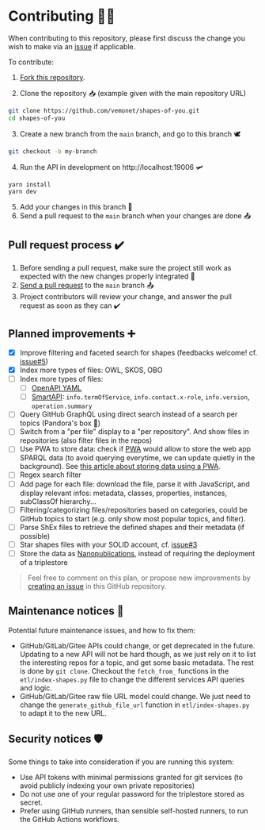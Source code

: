 # Contributing 👩‍💻

When contributing to this repository, please first discuss the change you wish to make via an [issue](https://github.com/vemonet/shapes-of-you/issues) if applicable.

To contribute:

1. [Fork this repository](https://github.com/vemonet/shapes-of-you/fork).

2. Clone the repository 📥 (example given with the main repository URL)

```bash
git clone https://github.com/vemonet/shapes-of-you.git
cd shapes-of-you
```

3. Create a new branch from the `main` branch, and go to this branch 🕊️

```bash
git checkout -b my-branch
```

4. Run the API in development on http://localhost:19006 🛩

```bash
yarn install
yarn dev
```

5. Add your changes in this branch 🦜
6. Send a pull request to the `main` branch when your changes are done 📤

## Pull request process ✔️

1. Before sending a pull request, make sure the project still work as expected with the new changes properly integrated 🛫
2. [Send a pull request](https://github.com/vemonet/shapes-of-you/compare) to the `main` branch 📤
3. Project contributors will review your change, and answer the pull request as soon as they can ✔️

## Planned improvements ➕

- [x] Improve filtering and faceted search for shapes (feedbacks welcome! cf. [issue#5](https://github.com/vemonet/shapes-of-you/issues/5))
- [x] Index more types of files: OWL, SKOS, OBO
- [ ] Index more types of files:
  - [ ] [OpenAPI YAML](https://github.com/jfinkhaeuser/prance)
  - [ ] [SmartAPI](https://smart-api.info/): `info.termOfService`, `info.contact.x-role`, `info.version`, `operation.summary`
- [ ] Query GitHub GraphQL using direct search instead of a search per topics (Pandora's box 🍱)
- [ ] Switch from a "per file" display to a "per repository". And show files in repositories (also filter files in the repos)
- [ ] Use PWA to store data: check if [PWA](https://web.dev/progressive-web-apps) would allow to store the web app SPARQL data (to avoid querying everytime, we can update quietly in the background). See [this article about storing data using a PWA](https://www.monterail.com/blog/pwa-offline-dynamic-data).
- [ ] Regex search filter
- [ ] Add page for each file: download the file, parse it with JavaScript, and display relevant infos: metadata, classes, properties, instances, subClassOf hierarchy...
- [ ] Filtering/categorizing files/repositories based on categories, could be GitHub topics to start (e.g. only show most popular topics, and filter). 
- [ ] Parse ShEx files to retrieve the defined shapes and their metadata (if possible)
- [ ] Star shapes files with your SOLID account, cf. [issue#3](https://github.com/vemonet/shapes-of-you/issues/3)
- [ ] Store the data as [Nanopublications](http://nanopub.org/wordpress/), instead of requiring the deployment of a triplestore

> Feel free to comment on this plan, or propose new improvements by [creating an issue](https://github.com/vemonet/shapes-of-you/issues) in this GitHub repository.

## Maintenance notices 🔧

Potential future maintenance issues, and how to fix them:

* GitHub/GitLab/Gitee APIs could change, or get deprecated in the future. Updating to a new API will not be hard though, as we just rely on it to list the interesting repos for a topic, and get some basic metadata. The rest is done by `git clone`. Checkout the `fetch_from_` functions in the `etl/index-shapes.py` file to change the different services API queries and logic.
* GitHub/GitLab/Gitee raw file URL model could change. We just need to change the `generate_github_file_url` function in `etl/index-shapes.py` to adapt it to the new URL.

## Security notices 🛡

Some things to take into consideration if you are running this system:

* Use API tokens with minimal permissions granted for git services (to avoid publicly indexing your own private repositories)
* Do not use one of your regular password for the triplestore stored as secret.
* Prefer using GitHub runners, than sensible self-hosted runners, to run the GitHub Actions workflows.